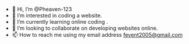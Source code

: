 - 👋 Hi, I’m @Pheaven-123
- 👀 I’m interested in coding a website.
- 🌱 I’m currently learning online coding .
- 💞️ I’m looking to collaborate on developing websites online.
- 📫 How to reach me using my email address fevent2005@gmail.com

<!---
Feven-123/Feven-123 is a ✨ special ✨ repository because its `README.md` (this file) appears on your GitHub profile.
You can click the Preview link to take a look at your changes.
--->

